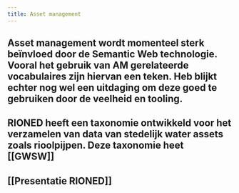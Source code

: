 ```yaml
---
title: Asset management
---
```


## Asset management wordt momenteel sterk beïnvloed door de Semantic Web technologie. Vooral het gebruik van AM gerelateerde vocabulaires zijn hiervan een teken. Heb blijkt echter nog wel een uitdaging om deze goed te gebruiken door de veelheid en tooling.
## RIONED heeft een taxonomie ontwikkeld voor het verzamelen van data van stedelijk water assets zoals rioolpijpen. Deze taxonomie heet [[GWSW]]
## [[Presentatie RIONED]]
##